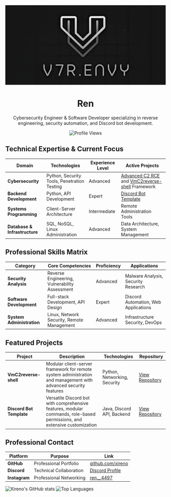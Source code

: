 <img src="logo.png" alt="Banner" style="width:100%; height:250px; object-fit:cover;">

<h1 align="center">Ren</h1>

<p align="center">
  Cybersecurity Engineer & Software Developer specializing in reverse engineering, security automation, and Discord bot development.
</p>

<p align="center">
  <img src="https://komarev.com/ghpvc/?username=xireno&color=grey" alt="Profile Views">
</p>

## Technical Expertise & Current Focus

| **Domain** | **Technologies** | **Experience Level** | **Active Projects** |
|------------|------------------|---------------------|---------------------|
| **Cybersecurity** | Python, Security Tools, Penetration Testing | Advanced | [Advanced C2 RCE](https://github.com/xireno/RCE-malware) and [VmC2reverse-shell](https://github.com/xireno/vmc2) Framework |
| **Backend Development** | Python, API Development | Expert | [Discord Bot Template](https://github.com/xireno/discord-bot-template) |
| **Systems Programming** | Client-Server Architecture | Intermediate | Remote Administration Tools |
| **Database & Infrastructure** | SQL, NoSQL, Linux Administration | Advanced | Data Architecture, System Management |

## Professional Skills Matrix

| **Category** | **Core Competencies** | **Proficiency** | **Applications** |
|--------------|----------------------|-----------------|------------------|
| **Security Analysis** | Reverse Engineering, Vulnerability Assessment | Advanced | Malware Analysis, Security Research |
| **Software Development** | Full-stack Development, API Design | Expert | Discord Automation, Web Applications |
| **System Administration** | Linux, Network Security, Remote Management | Advanced | Infrastructure Security, DevOps |

## Featured Projects

| **Project** | **Description** | **Technologies** | **Repository** |
|-------------|-----------------|------------------|----------------|
| **VmC2reverse-shell** | Modular client-server framework for remote system administration and management with advanced security features | Python, Networking, Security | [View Repository](https://github.com/xireno/vmc2) |
| **Discord Bot Template** | Versatile Discord bot with comprehensive features, modular commands, role-based permissions, and extensive customization | Java, Discord API, Backend | [View Repository](https://github.com/xireno/discord-bot-template) |

## Professional Contact

| **Platform** | **Purpose** | **Link** |
|--------------|-------------|----------|
| **GitHub** | Professional Portfolio | [github.com/xireno](https://github.com/xireno) |
| **Discord** | Technical Collaboration | [Discord Profile](https://discordapp.com/users/957578507649683457) |
| **Instagram** | Professional Networking | [ren._.4497](https://instagram.com/ren._.4497) |

![Xireno's GitHub stats](https://github-readme-stats.vercel.app/api?username=xireno&show_icons=true&theme=radical)
![Top Languages](https://github-readme-stats.vercel.app/api/top-langs/?username=xireno&layout=compact&theme=radical)
